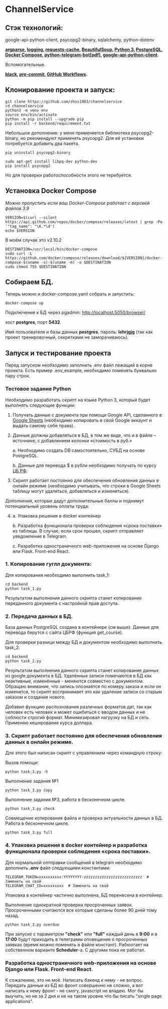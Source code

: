 # ChannelService

## Стэк технологий:

 google-api-python-client, psycopg2-binary, sqlalchemy, python-dotenv

**[argparse](https://docs.python.org/3/library/argparse.html),
 [logging](https://docs.python.org/3/library/logging.html),
 [requests-cache](https://requests-cache.readthedocs.io/en/stable/),
 [BeautifulSoup](https://beautiful-soup-4.readthedocs.io/en/latest/),
 [Python 3](https://www.python.org/downloads/),
 [PostgreSQL](https://www.postgresql.org/docs/),
 [Docker Compose](https://docs.docker.com/compose/),
 [python-telegram-bot](https://docs.python-telegram-bot.org/en/stable/index.html)[[pdf](https://readthedocs.org/projects/python-telegram-bot/downloads/pdf/stable/)],
 [google-api-python-client](https://code.google.com/archive/p/google-api-python-client/).**

Вспомогательные.

**[black](https://black.readthedocs.io/en/stable/),
 [pre-commit](https://pre-commit.com/),
 [GitHub Workflows](https://docs.github.com/en/rest/actions/workflows).**

## Клонирование проекта и запуск:

```/usr/bin/bash
git clone https://github.com/zhss1983/channelservice
cd channelservice
python3 -m venv env
source env/bin/activate
python -m pip install --upgrade pip
pip install -r backend/requirement.txt
```

Небольшое дополнение: у меня применяется библиотека psycopg2-binary, но рекомендуют применять psycopg2. Для её установки потребуется добавить два пакета.

```/usr/bin/bash
pip uninstall psycopg2-binary

sudo apt-get install libpq-dev python-dev
pip install psycopg2
```

Но для проверки работоспособности этого не теребуется.

## Установка Docker Compose

*Можно пропустить если ваш Docker-Compose работает с версией файлов 3.9*

```/usr/bin/bash
VERSION=$(curl --silent https://api.github.com/repos/docker/compose/releases/latest | grep -Po '"tag_name": "\K.*\d')
echo $VERSION
```

В моём случае это v2.10.2

```/usr/bin/bash
DESTINATION=/usr/local/bin/docker-compose
sudo curl -L https://github.com/docker/compose/releases/download/${VERSION}/docker-compose-$(uname -s)-$(uname -m) -o $DESTINATION
sudo chmod 755 $DESTINATION
```

## Собираем БД.

Теперь можно и docker-compose.yaml собрать и запустить:

```/usr/bin/bash
docker-compose up
```

Подключение к БД через pgadmin: [http://localhost:5050/browser/](http://localhost:5050/browser/)

хост **postgres**, порт **5432**.

Имя пользователя и базы данных **postgres**, пароль: **lehrjgjg** (так как проект тренировочный, секретками не заморачиваюсь).

## Запуск и тестирование проекта

Перед запуском необходимо заполнить .env файл лежащий в корне проекта. Есть пример .env_example, необходимо поменять буквально пару строк.

### **Тестовое задание Python**

Необходимо разработать скрипт на языке Python 3, который будет выполнять следующие функции:

1. Получать данные с документа при помощи Google API, сделанного в [Google Sheets](https://docs.google.com/spreadsheets/d/1f-qZEX1k_3nj5cahOzntYAnvO4ignbyesVO7yuBdv_g/edit) (необходимо копировать в свой Google аккаунт и выдать самому себе права).
2. Данные должны добавляться в БД, в том же виде, что и в файле –источнике, с добавлением колонки «стоимость в руб.»

    a. Необходимо создать DB самостоятельно, СУБД на основе PostgreSQL.

    b. Данные для перевода $ в рубли необходимо получать по курсу [ЦБ РФ](https://www.cbr.ru/development/SXML/).

3. Скрипт работает постоянно для обеспечения обновления данных в онлайн режиме (необходимо учитывать, что строки в Google Sheets таблицу могут удаляться, добавляться и изменяться).

Дополнения, которые дадут дополнительные баллы и поднимут потенциальный уровень оплаты труда:

4. a. Упаковка решения в docker контейнер

    b. Разработка функционала проверки соблюдения «срока поставки» из таблицы. В случае, если срок прошел, скрипт отправляет уведомление в Telegram.

    c. Разработка одностраничного web-приложения на основе Django или Flask. Front-end React.

### 1. Копирование гуглл документа:

Для копирования необходимо выполнить task_1:

```/usr/bin/bash
cd backend
python task_1.py
```

Результатом выполнения данного скрипта станет копирование переданного документа с настройкой прав доступа.

### 2. Передача данных в БД.

База данных PostgreSQL создана в контейнере (см выше). Данные для перевода берутся с сайта ЦБРФ (функция get_course).

Для проверки разници между БД и документом необходимо выполнить task_2:

```/usr/bin/bash
cd backend
python task_2.py
```

Результатом выполнения данного скрипта станет копирование данных из google документа в БД. Удалённые записи помечаются в БД как неактивные, изменённые - меняются совместно с  документом. Обращаю внимание, что запись опознаётся по номеру заказа и если он изменится, то скрипт воспринимает это как удаление записи со старым заказом и создание нового.

Добавил функцию распознования различных форматов дат, так как человек есть человек и может ошибиться с вводом данных и не соблюсти строгий формат. Минимизировал нагрузку на БД и сеть. Применяю кеширование курса доллара.

### 3. Скрипт работает постоянно для обеспечения обновления данных в онлайн режиме.

Для этого был написан скрипт с управлением через командную строку:

Вызов помощи:
```/usr/bin/bash
python task_3.py -h
```

Выполнение задания №1
```/usr/bin/bash
python task_3.py copy
```

Выполнение задания №3, работа в бесконечном цикле.
```/usr/bin/bash
python task_3.py check
```

Совмещение копирования файла и проверка актуальности данных в БД. Работа в бесконечном цикле.
```/usr/bin/bash
python task_3.py full
```

### 4. Упаковка решения в docker контейнер и разработка функционала проверки соблюдения «срока поставки».

Для нормальной олтправки сообщений в telegram необходимо дополнить **.env** файл следующими константами:

```
TELEGRAM_TOKEN=xxxxxxxxxx:YYYYYYYY-zzzzzzzzzzzzzzzzzzzzzzzzzz  # Заменить на свой
TELEGRAM_CHAT_ID=xxxxxxxxx  # Заменить на свой
```

Упаковка в контейнер частично выполнена, БД перенесена в контейнер.

Выполнение однократной проверки просроченных заявок. Просроченными считаются все которые сделаны более 90 дней тому назад.
```/usr/bin/bash
python task_3.py overdue
```
При запуске с параметром **"check"** или **"full"** каждый день в **9:00** и в **17:00** будут приходить в телеграмм оповещение о просроченных заявках (время можно поменять в файле констант). Рабюотает на собственном варианте **Scheduler**-а. С другими пока не работал.

### Разработка одностраничного web-приложения на основе Django или Flask. Front-end React.

К сожалению, это не моё. Написать бэкенд к нему - не вопрос. Передать данные из БД во фронт совершенно не сложно, а вот написать к нему фронт - не смогу, javascript не владею. Мог бы выучить, но не за 2 дня и не на таком уровне что бы писать "single page applications".
